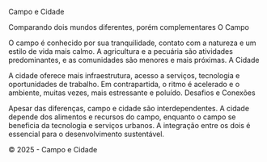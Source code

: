 
Campo e Cidade

Comparando dois mundos diferentes, porém complementares
O Campo

O campo é conhecido por sua tranquilidade, contato com a natureza e um estilo de vida mais calmo. A agricultura e a pecuária são atividades predominantes, e as comunidades são menores e mais próximas.
A Cidade

A cidade oferece mais infraestrutura, acesso a serviços, tecnologia e oportunidades de trabalho. Em contrapartida, o ritmo é acelerado e o ambiente, muitas vezes, mais estressante e poluído.
Desafios e Conexões

Apesar das diferenças, campo e cidade são interdependentes. A cidade depende dos alimentos e recursos do campo, enquanto o campo se beneficia da tecnologia e serviços urbanos. A integração entre os dois é essencial para o desenvolvimento sustentável.

© 2025 - Campo e Cidade
